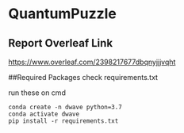# QuantumPuzzle

## Report Overleaf Link
https://www.overleaf.com/2398217677dbqnyjjjvqht

##Required Packages
check requirements.txt

run these on cmd
```
conda create -n dwave python=3.7
conda activate dwave
pip install -r requirements.txt
```
